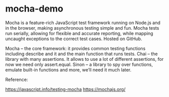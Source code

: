 # mocha-demo

Mocha is a feature-rich JavaScript test framework running on Node.js and in the browser, making asynchronous testing simple and fun. 
Mocha tests run serially, allowing for flexible and accurate reporting, while mapping uncaught exceptions to the correct test cases. 
Hosted on GitHub.

Mocha – the core framework: it provides common testing functions including describe and it and the main function that runs tests.
Chai – the library with many assertions. It allows to use a lot of different assertions, for now we need only assert.equal.
Sinon – a library to spy over functions, emulate built-in functions and more, we’ll need it much later.

Reference:

https://javascript.info/testing-mocha
https://mochajs.org/
